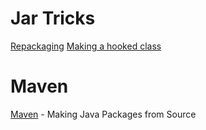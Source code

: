 <!-- TITLE: Java -->
<!-- SUBTITLE: A quick summary of Java Tricks -->

# Jar Tricks
[Repackaging](/java-repackaging)
[Making a hooked class](/java-hooking)

# Maven
[Maven](/maven) - Making Java Packages from Source